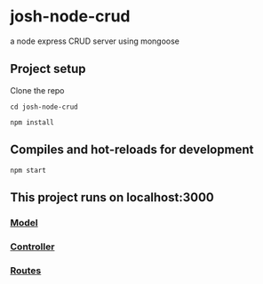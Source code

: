# josh-node-crud
a node express CRUD server using mongoose

## Project setup
Clone the repo

```
cd josh-node-crud
```

```
npm install
```

## Compiles and hot-reloads for development
```
npm start
```

## This project runs on localhost:3000

### [Model](https://github.com/jneb28/josh-node-crud/tree/master/models)

### [Controller](https://github.com/jneb28/josh-node-crud/blob/master/controllers/player.js)

### [Routes](https://github.com/jneb28/josh-node-crud/tree/master/routes)
